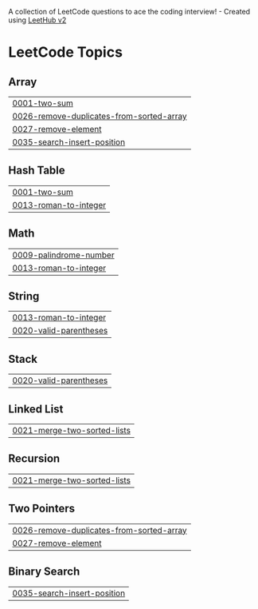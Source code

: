 A collection of LeetCode questions to ace the coding interview! - Created using [LeetHub v2](https://github.com/arunbhardwaj/LeetHub-2.0)
<!---LeetCode Topics Start-->
# LeetCode Topics
## Array
|  |
| ------- |
| [0001-two-sum](https://github.com/Tabbie254/Tabbie-Leetcode/tree/master/0001-two-sum) |
| [0026-remove-duplicates-from-sorted-array](https://github.com/Tabbie254/Tabbie-Leetcode/tree/master/0026-remove-duplicates-from-sorted-array) |
| [0027-remove-element](https://github.com/Tabbie254/Tabbie-Leetcode/tree/master/0027-remove-element) |
| [0035-search-insert-position](https://github.com/Tabbie254/Tabbie-Leetcode/tree/master/0035-search-insert-position) |
## Hash Table
|  |
| ------- |
| [0001-two-sum](https://github.com/Tabbie254/Tabbie-Leetcode/tree/master/0001-two-sum) |
| [0013-roman-to-integer](https://github.com/Tabbie254/Tabbie-Leetcode/tree/master/0013-roman-to-integer) |
## Math
|  |
| ------- |
| [0009-palindrome-number](https://github.com/Tabbie254/Tabbie-Leetcode/tree/master/0009-palindrome-number) |
| [0013-roman-to-integer](https://github.com/Tabbie254/Tabbie-Leetcode/tree/master/0013-roman-to-integer) |
## String
|  |
| ------- |
| [0013-roman-to-integer](https://github.com/Tabbie254/Tabbie-Leetcode/tree/master/0013-roman-to-integer) |
| [0020-valid-parentheses](https://github.com/Tabbie254/Tabbie-Leetcode/tree/master/0020-valid-parentheses) |
## Stack
|  |
| ------- |
| [0020-valid-parentheses](https://github.com/Tabbie254/Tabbie-Leetcode/tree/master/0020-valid-parentheses) |
## Linked List
|  |
| ------- |
| [0021-merge-two-sorted-lists](https://github.com/Tabbie254/Tabbie-Leetcode/tree/master/0021-merge-two-sorted-lists) |
## Recursion
|  |
| ------- |
| [0021-merge-two-sorted-lists](https://github.com/Tabbie254/Tabbie-Leetcode/tree/master/0021-merge-two-sorted-lists) |
## Two Pointers
|  |
| ------- |
| [0026-remove-duplicates-from-sorted-array](https://github.com/Tabbie254/Tabbie-Leetcode/tree/master/0026-remove-duplicates-from-sorted-array) |
| [0027-remove-element](https://github.com/Tabbie254/Tabbie-Leetcode/tree/master/0027-remove-element) |
## Binary Search
|  |
| ------- |
| [0035-search-insert-position](https://github.com/Tabbie254/Tabbie-Leetcode/tree/master/0035-search-insert-position) |
<!---LeetCode Topics End-->